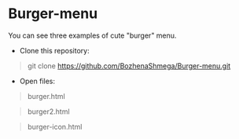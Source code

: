 # Burger-menu
You can see three examples of cute "burger" menu.
* Clone this repository:
> git clone https://github.com/BozhenaShmega/Burger-menu.git

* Open files:
> burger.html

> burger2.html

>burger-icon.html